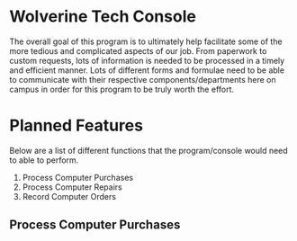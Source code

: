 # Wolverine Tech Console
The overall goal of this program is to ultimately help facilitate some of the more tedious and complicated aspects of our job.  From paperwork to custom requests, lots of information is needed to be processed in a timely and efficient manner.  Lots of different forms and formulae need to be able to communicate with their respective components/departments here on campus in order for this program to be truly worth the effort.
# Planned Features
Below are a list of different functions that the program/console would need to able to perform.
1. Process Computer Purchases
2. Process Computer Repairs
3. Record Computer Orders
## Process Computer Purchases
